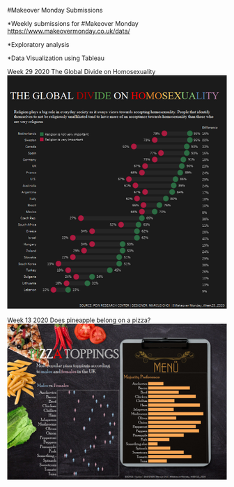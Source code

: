 #Makeover Monday Submissions

*Weekly submissions for #Makeover Monday https://www.makeovermonday.co.uk/data/

*Exploratory analysis

*Data Visualization using Tableau


Week 29 2020
The Global Divide on Homosexuality
![Global Divide on Homosexuality.png](https://github.com/mchoi2275/Choi_Portfolio/blob/master/%23Makeover%20Mondays/W29%20%20The%20Global%20Divide%20on%20Homosexuality/Global%20Divide%20on%20Homosexuality.png)


Week 13 2020
Does pineapple belong on a pizza?
![Pizza #MakeoverMonday W13_2020.png](https://github.com/mchoi2275/Choi_Portfolio/blob/master/%23Makeover%20Mondays/W13%20Pizza/Pizza%20%23MakeoverMonday%20W13_2020.png)
